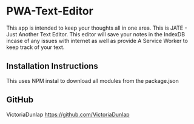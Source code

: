 # PWA-Text-Editor

This app is intended to keep your thoughts all in one area. This is JATE - Just Another Text Editor. This editor will save your notes in the IndexDB incase of any issues with internet as well as provide A Service Worker to keep track of your text. 

## Installation Instructions

This uses NPM instal to download all modules from the package.json

## GitHub 

VictoriaDunlap https://github.com/VictoriaDunlap